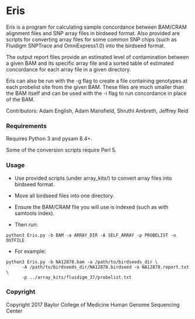 # Eris

Eris is a program for calculating sample concordance between BAM/CRAM
alignment files and SNP array files in birdseed format. Also provided are
scripts for converting array files for some common SNP chips (such as
Fluidigm SNPTrace and OmniExpress1.0) into the birdseed format.

The output report files provide an estimated level of contamination
between a given BAM and its specific array file and a sorted table of
estimated concordance for each array file in a given directory.

Eris can also be run with the -g flag to create a file containing
genotypes at each probelist site from the given BAM. These files are
much smaller than the BAM itself and can be used with the -i flag to run
concordance in place of the BAM.

Contributors:
    Adam English, Adam Mansfield, Shruthi Ambreth, Jeffrey Reid

### Requirements

Requires Python 3 and pysam 8.4+.

Some of the conversion scripts require Perl 5.

### Usage
* Use provided scripts (under array_kits/) to convert array files
into birdseed format.

* Move all birdseed files into one directory.

* Ensure the BAM/CRAM file you will use is indexed (such as with
samtools index).

* Then run:
```
python3 Eris.py -b BAM -a ARRAY_DIR -A SELF_ARRAY -p PROBELIST -o OUTFILE
```

* For example:
```
python3 Eris.py -b NA12878.bam -a /path/to/birdseeds_dir \
      -A /path/to/birdseeds_dir/NA12878.birdseed -o NA12878.report.txt \
      -p ../array_kits/fluidigm_37/probelist.txt
```

### Copyright

Copyright 2017 Baylor College of Medicine Human Genome Sequencing Center
